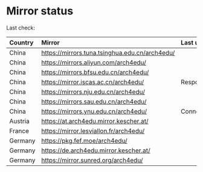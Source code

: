 <script src="./time.js"></script>
# Mirror status
Last check: <script type="text/javascript">localize(1685834184.558683);</script>

|Country|Mirror|Last update|
|:------|:-----|:----------|
|China|https://mirrors.tuna.tsinghua.edu.cn/arch4edu/|<script type="text/javascript">localize(1685816979);</script>|
|China|https://mirrors.aliyun.com/arch4edu/|<script type="text/javascript">localize(1685644418);</script>|
|China|https://mirrors.bfsu.edu.cn/arch4edu/|<script type="text/javascript">localize(1685773810);</script>|
|China|https://mirror.iscas.ac.cn/arch4edu/|Response 404|
|China|https://mirrors.nju.edu.cn/arch4edu/|<script type="text/javascript">localize(1685730646);</script>|
|China|https://mirrors.sau.edu.cn/arch4edu/|<script type="text/javascript">localize(1673850842);</script>|
|China|https://mirrors.ynu.edu.cn/arch4edu/|ConnectTimeout|
|Austria|https://at.arch4edu.mirror.kescher.at/|<script type="text/javascript">localize(1685773810);</script>|
|France|https://mirror.lesviallon.fr/arch4edu/|<script type="text/javascript">localize(1685773810);</script>|
|Germany|https://pkg.fef.moe/arch4edu/|<script type="text/javascript">localize(1685773810);</script>|
|Germany|https://de.arch4edu.mirror.kescher.at/|<script type="text/javascript">localize(1685773810);</script>|
|Germany|https://mirror.sunred.org/arch4edu/|<script type="text/javascript">localize(1685773810);</script>|

<script src="./tablefilter/tablefilter.js"></script>
<script src="./table.js"></script>